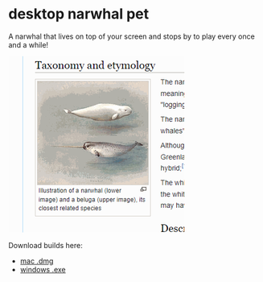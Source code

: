 # desktop narwhal pet

A narwhal that lives on top of your screen and stops by to play every once and a while!

![preview gif](https://github.com/AidanBlumLevine/desktop-pet/blob/master/thumbnail_improved2.gif)

Download builds here:
- [mac .dmg](https://github.com/AidanBlumLevine/desktop-pet/blob/e1b1602e82e01a24c61bd58d0decb31f05d824d2/dist/narwhal-1.0.0.dmg)
- [windows .exe](https://github.com/AidanBlumLevine/desktop-pet/blob/0f40edc100e426e37e7fbc6d2ec9c784eda8ae49/dist/narwhal%201.0.0.exe)
